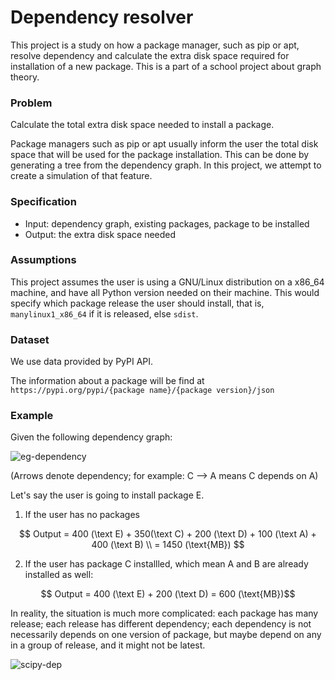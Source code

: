 # Dependency resolver

This project is a study on how a package manager, such as pip or apt, resolve dependency and calculate the extra disk space required for installation of a new package. This is a part of a school project about graph theory.

### Problem

Calculate the total extra disk space needed to install a package.

Package managers such as pip or apt usually inform the user the total disk space that will be used for the package installation. This can be done by generating a tree from the dependency graph. In this project, we attempt to create a simulation of that feature.

### Specification

- Input: dependency graph, existing packages, package to be installed
- Output: the extra disk space needed 

### Assumptions

This project assumes the user is using a GNU/Linux distribution on a x86_64 machine, and have all Python version needed on their machine. This would specify which package release the user should install, that is, `manylinux1_x86_64` if it is released, else `sdist`.

### Dataset

We use data provided by PyPI API.

The information about a package will be find at `https://pypi.org/pypi/{package name}/{package version}/json`

### Example

Given the following dependency graph:

![eg-dependency](http://www.plantuml.com/plantuml/png/SoWkIImgAStDuIf8JCvEJ4zLK38qCF1rKb98B5PmH0YQm0MT48B6fZ11PuIW4Lob2pRjhjW4tRYu71LizFI0vZYXq2uG6gZ06KG3TRj0QOVKl1IWim40)

(Arrows denote dependency; for example: C --> A means C depends on A)

Let's say the user is going to install package E.

1. If the user has no packages

$$
Output = 400 (\text E) + 350(\text C) + 200 (\text D) + 100 (\text A) + 400 (\text B) \\
= 1450 (\text{MB})
$$

2. If the user has package C installled, which mean A and B are already installed as well:

$$ Output = 400 (\text E) + 200 (\text D) = 600 (\text{MB})$$

In reality, the situation is much more complicated: each package has many release; each release has different dependency; each dependency is not necessarily depends on one version of package, but maybe depend on any in a group of release, and it might not be latest.

![scipy-dep](https://www.planttext.com/api/plantuml/img/ZTBD2eCm303WUvuY-035gdK_E1sxxo6ATawcLRGUPEpTfsMmRa8sUYZjbnIQv3WOsPkngG5gTJ5eMkohycgmg7gLcwhL09tCRx9Kw0NYVF9G3ZZaLJTn9bW4i8H9NTOAzTXqqzs9vy4htWfdF62SqF27-l_cnaoiE2II8_VfxGevXG658OKVjVFiVNgm8cnaeJgyKm-8D-vM63l_zRzKV9HohMuReY-DoTmDgLkoXJjNionxCMCC7lDwpznobThox359vbtfOi1MezHJcW8Sv_CyqKy0)
